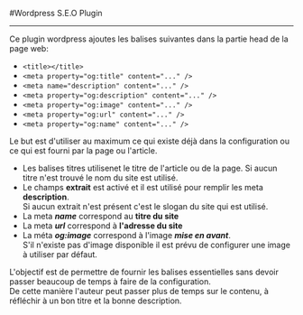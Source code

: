 #Wordpress S.E.O Plugin
______________________
  
Ce plugin wordpress ajoutes les balises suivantes dans la partie head de la page web:  
- `<title></title>`
- `<meta property="og:title" content="..." />`
- `<meta name="description" content="..." />`
- `<meta property="og:description" content="..." />`
- `<meta property="og:image" content="..." />`
- `<meta property="og:url" content="..." />`
- `<meta property="og:name" content="..." />`
  
Le but est d'utiliser au maximum ce qui existe déjà dans la configuration ou ce qui est fourni par la page ou l'article.
- Les balises titres utilisenet le titre de l'article ou de la page.  Si aucun titre n'est trouvé le nom du site est utilisé.  
- Le champs **extrait** est activé et il est utilisé pour remplir les meta **description**.  
  Si aucun extrait n'est présent c'est le slogan du site qui est utilisé.
- La meta ***name*** correspond au **titre du site**
- La meta ***url*** correspond à **l'adresse du site**
- La méta ***og:image*** correspond à l'image ***mise en avant***.  
  S'il n'existe pas d'image disponible il est prévu de configurer une image à utiliser par défaut.
  
L'objectif est de permettre de fournir les balises essentielles sans devoir passer beaucoup de temps à faire de la configuration.  
De cette manière l'auteur peut passer plus de temps sur le contenu, à réfléchir à un bon titre et la bonne description.  


